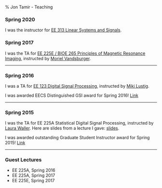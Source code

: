% Jon Tamir - Teaching

### Spring 2020
I was the instructor for [EE 313 Linear Systems and Signals][ee313sp20].

### Spring 2017
I was the TA for [EE 225E / BIOE 265 Principles of Magnetic Resonance Imaging][ee225e], instructed by [Moriel Vandsburger][moriel].

---

### Spring 2016
I was a TA for [EE 123 Digital Signal Processing][ee123], instructed by [Miki Lustig][mlustig].

I was awarded EECS Distinguished GSI award for Spring 2016! [Link][eecs-gsi-award-2016]

---

### Spring 2015
I was the TA for EE 225A Statistical Digital Signal Processing, instructed by [Laura Waller][waller]. Here are slides from a
lecture I gave: [slides](files/ee225a-lecture.pdf).

I was awarded outstanding Graduate Student Instructor award for Spring 2015! [Link][gsi-award-2016]

---

### Guest Lectures
*  EE 225A, Spring 2016
*  EE 225A, Spring 2017
*  EE 225E, Spring 2017

[ee313sp20]:ee313sp20.html
[ee16a]:https://inst.eecs.berkeley.edu/~ee16a/su18/
[ee225e]:http://inst.eecs.berkeley.edu/~ee225e/sp17/
[ee123]:http://inst.eecs.berkeley.edu/~ee123/sp16
[moriel]:http://vandsburgerlab.com/
[mlustig]:http://www.eecs.berkeley.edu/~mlustig/
[waller]:http://www.laurawaller.com/
[gsi-award-2016]:http://gsi.berkeley.edu/programs-services/award-programs/ogsi/ogsi-2016/
[eecs-gsi-award-2016]:https://www2.eecs.berkeley.edu/Students/Awards/13/
